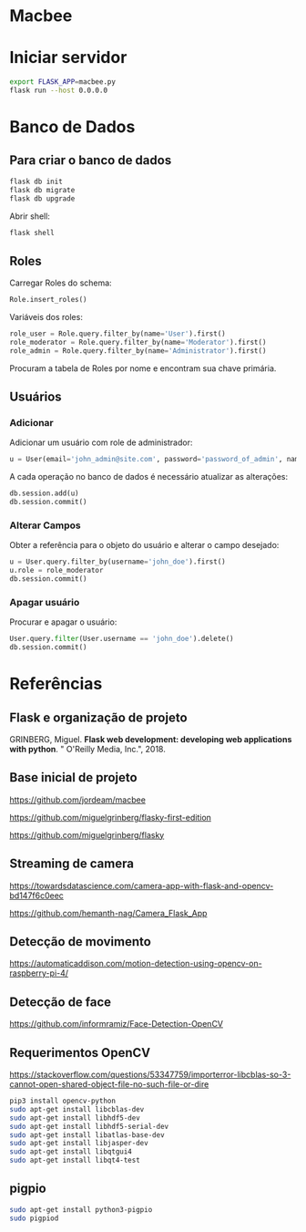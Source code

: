 Macbee
======

# Iniciar servidor
```bash
export FLASK_APP=macbee.py
flask run --host 0.0.0.0
```

# Banco de Dados

## Para criar o banco de dados

```bash
flask db init
flask db migrate
flask db upgrade
```

Abrir shell:

```python
flask shell
```

## Roles

Carregar Roles do schema:
```python
Role.insert_roles()
```

Variáveis dos roles:
```python
role_user = Role.query.filter_by(name='User').first()
role_moderator = Role.query.filter_by(name='Moderator').first()
role_admin = Role.query.filter_by(name='Administrator').first()
```
Procuram a tabela de Roles por nome e encontram sua chave primária.

## Usuários

### Adicionar

Adicionar um usuário com role de administrador:

```python
u = User(email='john_admin@site.com', password='password_of_admin', name='John Admin', username='john_admin', confirmed=True, role=role_admin)
```

<!-- Adicionar um usuário com role de moderador:

```python
u = User(name='John Smith', username='john_smith', password='password_of_john_smith', email='john_smith@site.com', confirmed=True, role=role_moderator)
```

Para adicionar um usuário comum:

```python
u = User(name='John Doe', username='john_doe', password='password_of_john_doe', email='john_doe@site.com', confirmed=True, role=role_user)
``` -->

<!-- > Os comandos acima já indicam a senha e que o e-mail do usuário é válido. O suporte a e-mails foi desativado nessa versão inicial, mas pode ser ativado para o caso de ser necessário confirmar os e-mails dos usuários. -->

A cada operação no banco de dados é necessário atualizar as alterações:

```python
db.session.add(u)
db.session.commit()
```

### Alterar Campos

Obter a referência para o objeto do usuário e alterar o campo desejado:
```python
u = User.query.filter_by(username='john_doe').first()
u.role = role_moderator
db.session.commit()
```


### Apagar usuário

Procurar e apagar o usuário:
```python
User.query.filter(User.username == 'john_doe').delete()
db.session.commit()
```


# Referências

## Flask e organização de projeto
GRINBERG, Miguel. **Flask web development: developing web applications with python**. " O'Reilly Media, Inc.", 2018.

## Base inicial de projeto
https://github.com/jordeam/macbee

https://github.com/miguelgrinberg/flasky-first-edition

https://github.com/miguelgrinberg/flasky

## Streaming de camera
https://towardsdatascience.com/camera-app-with-flask-and-opencv-bd147f6c0eec

https://github.com/hemanth-nag/Camera_Flask_App

## Detecção de movimento
https://automaticaddison.com/motion-detection-using-opencv-on-raspberry-pi-4/

## Detecção de face
https://github.com/informramiz/Face-Detection-OpenCV

## Requerimentos OpenCV
https://stackoverflow.com/questions/53347759/importerror-libcblas-so-3-cannot-open-shared-object-file-no-such-file-or-dire

```bash
pip3 install opencv-python 
sudo apt-get install libcblas-dev
sudo apt-get install libhdf5-dev
sudo apt-get install libhdf5-serial-dev
sudo apt-get install libatlas-base-dev
sudo apt-get install libjasper-dev 
sudo apt-get install libqtgui4 
sudo apt-get install libqt4-test
```


## pigpio
```bash
sudo apt-get install python3-pigpio
sudo pigpiod
```